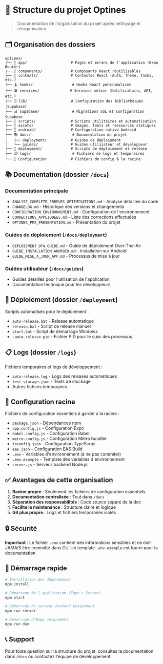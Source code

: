 # 📁 Structure du projet Optines

> Documentation de l'organisation du projet après nettoyage et réorganisation

## 🗂️ Organisation des dossiers

```
optines/
├── 📱 app/                    # Pages et écrans de l'application (Expo Router)
├── 🧩 components/             # Composants React réutilisables
├── 🔗 contexts/               # Contextes React (Auth, Theme, Tasks, etc.)
├── 🪝 hooks/                  # Hooks React personnalisés
├── 🛠️ services/              # Services métier (Notifications, API, etc.)
├── 🗄️ lib/                    # Configuration des bibliothèques (Supabase)
├── 📊 supabase/               # Migrations SQL et configuration Supabase
├── 📜 scripts/                # Scripts utilitaires et automatisation
├── 🎨 assets/                 # Images, fonts et ressources statiques
├── 🤖 android/                # Configuration native Android
├── 📚 docs/                   # Documentation du projet
│   ├── deployment/           # Guides de déploiement
│   └── guides/               # Guides utilisateur et développeur
├── 🚀 deployment/             # Scripts de déploiement et release
├── 📋 logs/                   # Fichiers de logs et temporaires
└── 🔧 Configuration           # Fichiers de config à la racine
```

## 📚 Documentation (dossier `/docs`)

### Documentation principale
- `ANALYSE_COMPLETE_ERREURS_OPTIMISATIONS.md` - Analyse détaillée du code
- `CHANGELOG.md` - Historique des versions et changements
- `CONFIGURATION_ENVIRONNEMENT.md` - Configuration de l'environnement
- `CORRECTIONS_APPLIQUEES.md` - Liste des corrections effectuées
- `OPTINES_PME_PRESENTATION.md` - Présentation du projet

### Guides de déploiement (`/docs/deployment`)
- `DEPLOIEMENT_OTA_GUIDE.md` - Guide de déploiement Over-The-Air
- `GUIDE_INSTALLATION_ANDROID.md` - Installation sur Android
- `GUIDE_MISE_A_JOUR_APP.md` - Processus de mise à jour

### Guides utilisateur (`/docs/guides`)
- Guides détaillés pour l'utilisation de l'application
- Documentation technique pour les développeurs

## 🚀 Déploiement (dossier `/deployment`)

Scripts automatisés pour le déploiement :
- `auto-release.bat` - Release automatique
- `release.bat` - Script de release manuel
- `start.bat` - Script de démarrage Windows
- `.auto-release-pid` - Fichier PID pour le suivi des processus

## 📋 Logs (dossier `/logs`)

Fichiers temporaires et logs de développement :
- `auto-release.log` - Logs des releases automatiques
- `test-storage.json` - Tests de stockage
- Autres fichiers temporaires

## 🔧 Configuration racine

Fichiers de configuration essentiels à garder à la racine :
- `package.json` - Dépendances npm
- `app.config.js` - Configuration Expo
- `babel.config.js` - Configuration Babel
- `metro.config.js` - Configuration Metro bundler
- `tsconfig.json` - Configuration TypeScript
- `eas.json` - Configuration EAS Build
- `.env` - Variables d'environnement (à ne pas commiter)
- `.env.example` - Template des variables d'environnement
- `server.js` - Serveur backend Node.js

## ✅ Avantages de cette organisation

1. **Racine propre** : Seulement les fichiers de configuration essentiels
2. **Documentation centralisée** : Tout dans `/docs`
3. **Séparation des responsabilités** : Code source séparé de la doc
4. **Facilite la maintenance** : Structure claire et logique
5. **Git plus propre** : Logs et fichiers temporaires isolés

## 🔒 Sécurité

**Important** : Le fichier `.env` contient des informations sensibles et ne doit JAMAIS être committé dans Git. Un template `.env.example` est fourni pour la documentation.

## 🚀 Démarrage rapide

```bash
# Installation des dépendances
npm install

# Démarrage de l'application (Expo + Server)
npm start

# Démarrage du serveur backend uniquement
npm run server

# Démarrage d'Expo uniquement
npm run dev
```

## 📞 Support

Pour toute question sur la structure du projet, consultez la documentation dans `/docs` ou contactez l'équipe de développement.
